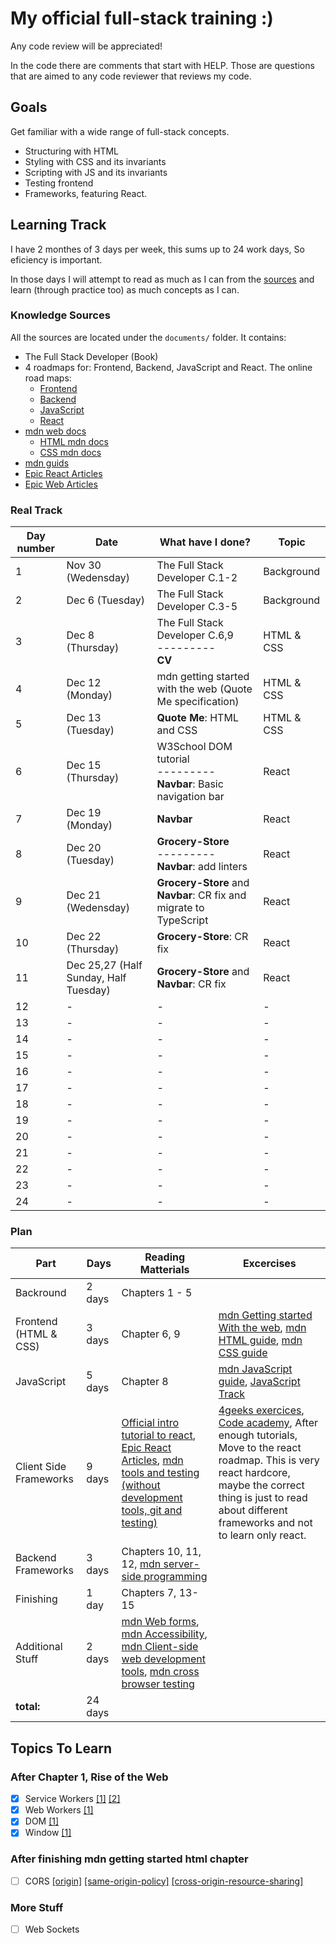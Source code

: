 # My official full-stack training :)

Any code review will be appreciated!

In the code there are comments that start with HELP. Those are questions that are aimed to any code reviewer that reviews my code.

## Goals

Get familiar with a wide range of full-stack concepts.

- Structuring with HTML
- Styling with CSS and its invariants
- Scripting with JS and its invariants
- Testing frontend
- Frameworks, featuring React.

## Learning Track

I have 2 monthes of 3 days per week, this sums up to 24 work days, So eficiency is important.

In those days I will attempt to read as much as I can from the [sources](#knowledge-sources) and learn (through practice too) as much concepts as I can.

### Knowledge Sources

All the sources are located under the `documents/` folder. It contains:

- The Full Stack Developer (Book)
- 4 roadmaps for: Frontend, Backend, JavaScript and React.
  The online road maps:
  - [Frontend](https://roadmap.sh/frontend)
  - [Backend](https://roadmap.sh/backend)
  - [JavaScript](https://roadmap.sh/javascript)
  - [React](https://roadmap.sh/react)
- [mdn web docs](https://developer.mozilla.org/en-US/)
  - [HTML mdn docs](https://developer.mozilla.org/en-US/docs/Learn/HTML)
  - [CSS mdn docs](https://developer.mozilla.org/en-US/docs/Learn/CSS/First_steps)
- [mdn guids](https://developer.mozilla.org/en-US/docs/Learn)
- [Epic React Articles](https://epicreact.dev/articles)
- [Epic Web Articles](https://www.epicweb.dev/)

### Real Track
|Day number|Date|What have I done?|Topic|
|-|-|-|-|
|1|Nov 30 (Wedensday)|The Full Stack Developer C.1-2|Background|
|2|Dec 6 (Tuesday)|The Full Stack Developer C.3-5|Background|
|3|Dec 8 (Thursday)|The Full Stack Developer C.6,9<br>---------<br>**CV**|HTML & CSS|
|4|Dec 12 (Monday)|mdn getting started with the web (Quote Me specification)|HTML & CSS|
|5|Dec 13 (Tuesday)|**Quote Me**: HTML and CSS|HTML & CSS|
|6|Dec 15 (Thursday)|W3School DOM tutorial<br>---------<br>**Navbar**: Basic navigation bar|React|
|7|Dec 19 (Monday)|**Navbar**|React|
|8|Dec 20 (Tuesday)|**Grocery-Store**<br>---------<br>**Navbar**: add linters|React|
|9|Dec 21 (Wedensday)|**Grocery-Store** and **Navbar**: CR fix and migrate to TypeScript|React|
|10|Dec 22 (Thursday)|**Grocery-Store**: CR fix|React|
|11|Dec 25,27 (Half Sunday, Half Tuesday)|**Grocery-Store** and **Navbar**: CR fix|React|
|12|-|-|-|
|13|-|-|-|
|14|-|-|-|
|15|-|-|-|
|16|-|-|-|
|17|-|-|-|
|18|-|-|-|
|19|-|-|-|
|20|-|-|-|
|21|-|-|-|
|22|-|-|-|
|23|-|-|-|
|24|-|-|-|

### Plan

| Part                   | Days    | Reading Matterials                                                                                                                                                                                                                                                                                                                                                                                                       | Excercises                                                                                                                                                                                                                                                                                                                 |
| ---------------------- | ------- | ------------------------------------------------------------------------------------------------------------------------------------------------------------------------------------------------------------------------------------------------------------------------------------------------------------------------------------------------------------------------------------------------------------------------ | -------------------------------------------------------------------------------------------------------------------------------------------------------------------------------------------------------------------------------------------------------------------------------------------------------------------------- |
| Backround              | 2 days  | Chapters 1 - 5                                                                                                                                                                                                                                                                                                                                                                                                           |                                                                                                                                                                                                                                                                                                                            |
| Frontend (HTML & CSS)  | 3 days  | Chapter 6, 9                                                                                                                                                                                                                                                                                                                                                                                                             | [mdn Getting started With the web](https://developer.mozilla.org/en-US/docs/Learn/Getting_started_with_the_web), [mdn HTML guide](https://developer.mozilla.org/en-US/docs/Learn/HTML), [mdn CSS guide](https://developer.mozilla.org/en-US/docs/Learn/CSS)                                                                |
| JavaScript             | 5 days  | Chapter 8                                                                                                                                                                                                                                                                                                                                                                                                                | [mdn JavaScript guide](https://developer.mozilla.org/en-US/docs/Learn/JavaScript), [JavaScript Track](https://exercism.org/tracks/javascript)                                                                                                                                                                              |
| Client Side Frameworks | 9 days  | [Official intro tutorial to react](https://reactjs.org/tutorial/tutorial.html), [Epic React Articles](https://epicreact.dev/articles), [mdn tools and testing (without development tools, git and testing)](https://developer.mozilla.org/en-US/docs/Learn/Tools_and_testing)                                                                                                                                            | [4geeks exercices](https://github.com/4GeeksAcademy/react-tutorial-exercises), [Code academy](https://www.codecademy.com/learn/react-101), After enough tutorials, Move to the react roadmap. This is very react hardcore, maybe the correct thing is just to read about different frameworks and not to learn only react. |
| Backend Frameworks     | 3 days  | Chapters 10, 11, 12, [mdn server-side programming](https://developer.mozilla.org/en-US/docs/Learn/Server-side)                                                                                                                                                                                                                                                                                                           |                                                                                                                                                                                                                                                                                                                            |
| Finishing              | 1 day   | Chapters 7, 13-15                                                                                                                                                                                                                                                                                                                                                                                                        |                                                                                                                                                                                                                                                                                                                            |
| Additional Stuff       | 2 days  | [mdn Web forms](https://developer.mozilla.org/en-US/docs/Learn/Forms), [mdn Accessibility](https://developer.mozilla.org/en-US/docs/Learn/Accessibility), [mdn Client-side web development tools](https://developer.mozilla.org/en-US/docs/Learn/Tools_and_testing/Understanding_client-side_tools), [mdn cross browser testing](https://developer.mozilla.org/en-US/docs/Learn/Tools_and_testing/Cross_browser_testing) |
| **total:**             | 24 days |                                                                                                                                                                                                                                                                                                                                                                                                                          |                                                                                                                                                                                                                                                                                                                            |

## Topics To Learn

### After Chapter 1, Rise of the Web

- [x] Service Workers [[1]](https://developer.chrome.com/docs/workbox/service-worker-overview/) [[2]](https://developer.mozilla.org/en-US/docs/Web/API/Service_Worker_API)
- [x] Web Workers [[1]](https://developer.mozilla.org/en-US/docs/Web/API/Web_Workers_API/Using_web_workers)
- [x] DOM [[1]](https://developer.mozilla.org/en-US/docs/Web/API/Document_Object_Model/Introduction)
- [x] Window [[1]](https://developer.mozilla.org/en-US/docs/Web/API/Window)

### After finishing mdn getting started html chapter

- [ ] CORS [[origin]](https://developer.mozilla.org/en-US/docs/Glossary/Origin) [[same-origin-policy]](https://developer.mozilla.org/en-US/docs/Web/Security/Same-origin_policy) [[cross-origin-resource-sharing]](https://developer.mozilla.org/en-US/docs/Web/HTTP/CORS)

### More Stuff

- [ ] Web Sockets
